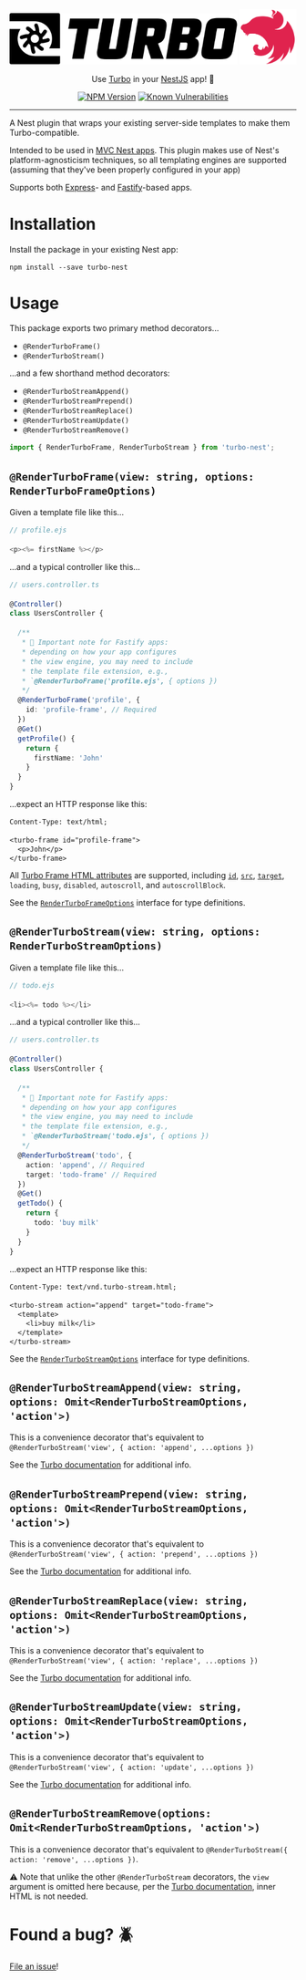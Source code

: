 <p align="center">
  <img src="./img/turbo.svg" width="400">
  <img src="./img/nest.svg" width="100">
</p>
<p align="center">
  Use <a href="https://turbo.hotwire.dev/">Turbo</a> in your <a href="https://nestjs.com/">NestJS</a> app! 🚀
</p>
<p align="center">
  <a href="https://www.npmjs.com/package/turbo-nest" target="_blank"><img src="https://img.shields.io/npm/v/turbo-nest.svg" alt="NPM Version" /></a>
  <a href="https://snyk.io/test/github/john-goldsmith/turbo-nest?targetFile=package.json" target="_blank"><img src="https://snyk.io/test/github/john-goldsmith/turbo-nest/badge.svg?targetFile=package.json" alt="Known Vulnerabilities" /></a>
</p>
<hr>

A Nest plugin that wraps your existing server-side templates to make them Turbo-compatible.

Intended to be used in [MVC Nest apps](https://docs.nestjs.com/techniques/mvc). This plugin makes use of Nest's platform-agnosticism techniques, so all templating engines are supported (assuming that they've been properly configured in your app)

Supports both [Express](https://expressjs.com/)- and [Fastify](https://www.fastify.io/)-based apps.

# Installation
Install the package in your existing Nest app:

```
npm install --save turbo-nest
```

# Usage
This package exports two primary method decorators...

* `@RenderTurboFrame()`
* `@RenderTurboStream()`

...and a few shorthand method decorators:

* `@RenderTurboStreamAppend()`
* `@RenderTurboStreamPrepend()`
* `@RenderTurboStreamReplace()`
* `@RenderTurboStreamUpdate()`
* `@RenderTurboStreamRemove()`

```typescript
import { RenderTurboFrame, RenderTurboStream } from 'turbo-nest';
```

## `@RenderTurboFrame(view: string, options: RenderTurboFrameOptions)`

Given a template file like this...

```js
// profile.ejs

<p><%= firstName %></p>
```

...and a typical controller like this...

```typescript
// users.controller.ts

@Controller()
class UsersController {

  /**
   * 🚨 Important note for Fastify apps:
   * depending on how your app configures
   * the view engine, you may need to include
   * the template file extension, e.g.,
   * `@RenderTurboFrame('profile.ejs', { options })
   */
  @RenderTurboFrame('profile', {
    id: 'profile-frame', // Required
  })
  @Get()
  getProfile() {
    return {
      firstName: 'John'
    }
  }
}
```

...expect an HTTP response like this:

```text
Content-Type: text/html;

<turbo-frame id="profile-frame">
  <p>John</p>
</turbo-frame>
```

All [Turbo Frame HTML attributes](https://turbo.hotwire.dev/reference/frames#html-attributes) are supported, including [`id`](https://turbo.hotwire.dev/reference/frames#basic-frame), [`src`](https://turbo.hotwire.dev/reference/frames#lazy-loaded-frame), [`target`](https://turbo.hotwire.dev/reference/frames#frame-that-drives-navigation-to-replace-whole-page), `loading`, `busy`, `disabled`, `autoscroll`, and `autoscrollBlock`.

See the [`RenderTurboFrameOptions`](./src/render-turbo-frame.decorator.ts#L19-L28) interface for type definitions.

## `@RenderTurboStream(view: string, options: RenderTurboStreamOptions)`

Given a template file like this...

```js
// todo.ejs

<li><%= todo %></li>
```

...and a typical controller like this...

```typescript
// users.controller.ts

@Controller()
class UsersController {

  /**
   * 🚨 Important note for Fastify apps:
   * depending on how your app configures
   * the view engine, you may need to include
   * the template file extension, e.g.,
   * `@RenderTurboStream('todo.ejs', { options })
   */
  @RenderTurboStream('todo', {
    action: 'append', // Required
    target: 'todo-frame' // Required
  })
  @Get()
  getTodo() {
    return {
      todo: 'buy milk'
    }
  }
}
```

...expect an HTTP response like this:

```text
Content-Type: text/vnd.turbo-stream.html;

<turbo-stream action="append" target="todo-frame">
  <template>
    <li>buy milk</li>
  </template>
</turbo-stream>
```

See the [`RenderTurboStreamOptions`](./src/render-turbo-stream.decorator.ts#L13-L16) interface for type definitions.

## `@RenderTurboStreamAppend(view: string, options: Omit<RenderTurboStreamOptions, 'action'>)`
This is a convenience decorator that's equivalent to `@RenderTurboStream('view', { action: 'append', ...options })`

See the [Turbo documentation](https://turbo.hotwire.dev/reference/streams#append) for additional info.

## `@RenderTurboStreamPrepend(view: string, options: Omit<RenderTurboStreamOptions, 'action'>)`
This is a convenience decorator that's equivalent to `@RenderTurboStream('view', { action: 'prepend', ...options })`

See the [Turbo documentation](https://turbo.hotwire.dev/reference/streams#prepend) for additional info.

## `@RenderTurboStreamReplace(view: string, options: Omit<RenderTurboStreamOptions, 'action'>)`
This is a convenience decorator that's equivalent to `@RenderTurboStream('view', { action: 'replace', ...options })`

See the [Turbo documentation](https://turbo.hotwire.dev/reference/streams#replace) for additional info.

## `@RenderTurboStreamUpdate(view: string, options: Omit<RenderTurboStreamOptions, 'action'>)`
This is a convenience decorator that's equivalent to `@RenderTurboStream('view', { action: 'update', ...options })`

See the [Turbo documentation](https://turbo.hotwire.dev/reference/streams#update) for additional info.

## `@RenderTurboStreamRemove(options: Omit<RenderTurboStreamOptions, 'action'>)`
This is a convenience decorator that's equivalent to `@RenderTurboStream({ action: 'remove', ...options })`.

⚠️ Note that unlike the other `@RenderTurboStream` decorators, the `view` argument is omitted here because, per the [Turbo documentation](https://turbo.hotwire.dev/reference/streams#remove), inner HTML is not needed.

# Found a bug? 🪲
[File an issue](https://github.com/john-goldsmith/turbo-nest/issues/new)!
